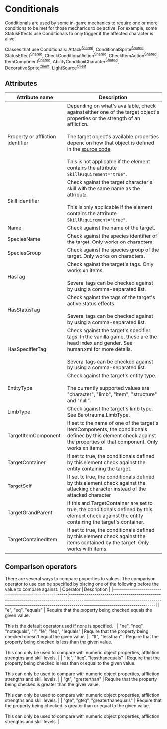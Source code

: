 # Conditionals
Conditionals are used by some in-game mechanics to require one or more conditions to be met for those mechanics to be active. For example, some StatusEffects use Conditionals to only trigger if the affected character is alive.

Classes that use Conditionals: Attack<sup>[Shared](https://github.com/Regalis11/Barotrauma/blob/master/Barotrauma/BarotraumaShared/SharedSource/Characters/Attack.cs "Barotrauma/BarotraumaShared/SharedSource/Characters/Attack.cs")</sup>, ConditionalSprite<sup>[Shared](https://github.com/Regalis11/Barotrauma/blob/master/Barotrauma/BarotraumaShared/SharedSource/Sprite/ConditionalSprite.cs "Barotrauma/BarotraumaShared/SharedSource/Sprite/ConditionalSprite.cs")</sup>, StatusEffect<sup>[Shared](https://github.com/Regalis11/Barotrauma/blob/master/Barotrauma/BarotraumaShared/SharedSource/StatusEffects/StatusEffect.cs "Barotrauma/BarotraumaShared/SharedSource/StatusEffects/StatusEffect.cs")</sup>, CheckConditionalAction<sup>[Shared](https://github.com/Regalis11/Barotrauma/blob/master/Barotrauma/BarotraumaShared/SharedSource/Events/EventActions/CheckConditionalAction.cs "Barotrauma/BarotraumaShared/SharedSource/Events/EventActions/CheckConditionalAction.cs")</sup>, CheckItemAction<sup>[Shared](https://github.com/Regalis11/Barotrauma/blob/master/Barotrauma/BarotraumaShared/SharedSource/Events/EventActions/CheckItemAction.cs "Barotrauma/BarotraumaShared/SharedSource/Events/EventActions/CheckItemAction.cs")</sup>, ItemComponent<sup>[Shared](https://github.com/Regalis11/Barotrauma/blob/master/Barotrauma/BarotraumaShared/SharedSource/Items/Components/ItemComponent.cs "Barotrauma/BarotraumaShared/SharedSource/Items/Components/ItemComponent.cs")</sup>, AbilityConditionCharacter<sup>[Shared](https://github.com/Regalis11/Barotrauma/blob/master/Barotrauma/BarotraumaShared/SharedSource/Characters/Talents/Abilities/AbilityConditionals/AbilityConditionData/AbilityConditionCharacter.cs "Barotrauma/BarotraumaShared/SharedSource/Characters/Talents/Abilities/AbilityConditionals/AbilityConditionData/AbilityConditionCharacter.cs")</sup>, DecorativeSprite<sup>[Client](https://github.com/Regalis11/Barotrauma/blob/master/Barotrauma/BarotraumaClient/ClientSource/Sprite/DecorativeSprite.cs "Barotrauma/BarotraumaClient/ClientSource/Sprite/DecorativeSprite.cs")</sup>, LightSource<sup>[Client](https://github.com/Regalis11/Barotrauma/blob/master/Barotrauma/BarotraumaClient/ClientSource/Map/Lights/LightSource.cs "Barotrauma/BarotraumaClient/ClientSource/Map/Lights/LightSource.cs")</sup>

## Attributes

| Attribute name                    | Description                                                                                                                                                                                                                                                                                                                                                                        |
|-----------------------------------|------------------------------------------------------------------------------------------------------------------------------------------------------------------------------------------------------------------------------------------------------------------------------------------------------------------------------------------------------------------------------------|
| Property or affliction identifier | Depending on what's available, check against either one of the target object's properties or the strength of an affliction.<br/><br/>The target object's available properties depend on how that object is defined in the [source code](https://github.com/Regalis11/Barotrauma).<br/><br/>This is not applicable if the element contains the attribute `SkillRequirement="true"`. |
| Skill identifier                  | Check against the target character's skill with the same name as the attribute.<br/><br/>This is only applicable if the element contains the attribute `SkillRequirement="true"`.                                                                                                                                                                                                  |
| Name                              | Check against the name of the target.                                                                                                                                                                                                                                                                                                                                              |
| SpeciesName                       | Check against the species identifier of the target. Only works on characters.                                                                                                                                                                                                                                                                                                      |
| SpeciesGroup                      | Check against the species group of the target. Only works on characters.                                                                                                                                                                                                                                                                                                           |
| HasTag                            | Check against the target's tags. Only works on items.<br/><br/>Several tags can be checked against by using a comma-separated list.                                                                                                                                                                                                                                                |
| HasStatusTag                      | Check against the tags of the target's active status effects.<br/><br/>Several tags can be checked against by using a comma-separated list.                                                                                                                                                                                                                                        |
| HasSpecifierTag                   | Check against the target's specifier tags. In the vanilla game, these are the head index and gender. See human.xml for more details.<br/><br/>Several tags can be checked against by using a comma-separated list.                                                                                                                                                                 |
| EntityType                        | Check against the target's entity type.<br/><br/>The currently supported values are "character", "limb", "item", "structure" and "null".                                                                                                                                                                                                                                           |
| LimbType                          | Check against the target's limb type. See Barotrauma.LimbType.                                                                                                                                                                                                                                                                                                                     |
| TargetItemComponent               | If set to the name of one of the target's ItemComponents, the conditionals defined by this element check against the properties of that component. Only works on items.                                                                                                                                                                                                            |
| TargetContainer                   | If set to true, the conditionals defined by this element check against the entity containing the target.                                                                                                                                                                                                                                                                           |
| TargetSelf                        | If set to true, the conditionals defined by this element check against the attacking character instead of the attacked character                                                                                                                                                                                                                                                   |
| TargetGrandParent                 | If this and TargetContainer are set to true, the conditionals defined by this element check against the entity containing the target's container.                                                                                                                                                                                                                                  |
| TargetContainedItem               | If set to true, the conditionals defined by this element check against the items contained by the target. Only works with items.                                                                                                                                                                                                                                                   |



## Comparison operators
There are several ways to compare properties to values. The comparison operator to use can be specified by placing one of the following before the value to compare against.
| Operator                                              | Description                                                                                                                                                                                           |
|-------------------------------------------------------|-------------------------------------------------------------------------------------------------------------------------------------------------------------------------------------------------------|
| "e", "eq", "equals"                                   | Require that the property being checked equals the given value.<br/><br/>This is the default operator used if none is specified.                                                                      |
| "ne", "neq", "notequals", "!", "!e", "!eq", "!equals" | Require that the property being checked doesn't equal the given value.                                                                                                                                |
| "lt", "lessthan"                                      | Require that the property being checked is less than the given value.<br/><br/>This can only be used to compare with numeric object properties, affliction strengths and skill levels.                |
| "lte", "lteq", "lessthanequals"                       | Require that the property being checked is less than or equal to the given value.<br/><br/>This can only be used to compare with numeric object properties, affliction strengths and skill levels.    |
| "gt", "greaterthan"                                   | Require that the property being checked is greater than the given value.<br/><br/>This can only be used to compare with numeric object properties, affliction strengths and skill levels.             |
| "gte", "gteq", "greaterthanequals"                    | Require that the property being checked is greater than or equal to the given value.<br/><br/>This can only be used to compare with numeric object properties, affliction strengths and skill levels. |


